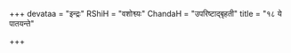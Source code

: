 +++
devataa = "इन्द्रः"
RShiH = "वशोश्व्यः"
ChandaH = "उपरिष्टाद्बृहती"
title = "१८ ये पातयन्ते"

+++
